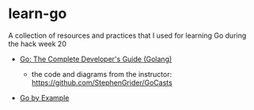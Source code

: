 # learn-go
A collection of resources and practices that I used for learning Go during the hack week 20

- [Go: The Complete Developer's Guide (Golang)](https://www.udemy.com/course/go-the-complete-developers-guide)
  - the code and diagrams from the instructor: https://github.com/StephenGrider/GoCasts 

- [Go by Example](https://gobyexample.com/)
